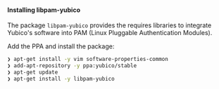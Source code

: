 #### Installing libpam-yubico

The package `libpam-yubico` provides the requires libraries to integrate Yubico's software into PAM (Linux Pluggable Authentication Modules).

Add the PPA and install the package:

```sh
❯ apt-get install -y vim software-properties-common
❯ add-apt-repository -y ppa:yubico/stable
❯ apt-get update
❯ apt-get install -y libpam-yubico
```
